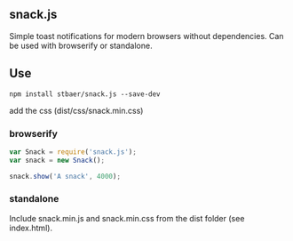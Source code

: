## snack.js

Simple toast notifications for modern browsers without dependencies.
Can be used with browserify or standalone.

## Use

`npm install stbaer/snack.js --save-dev`

add the css (dist/css/snack.min.css)

### browserify

```js
var Snack = require('snack.js');
var snack = new Snack();

snack.show('A snack', 4000);
```

### standalone

Include snack.min.js and snack.min.css from the dist folder (see index.html).
